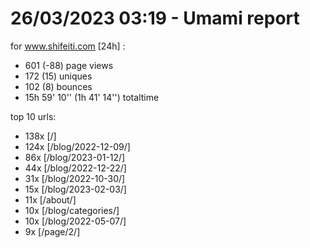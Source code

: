 # 26/03/2023 03:19 - Umami report
for www.shifeiti.com [24h] :

 - 601 (-88) page views
 - 172 (15) uniques
 - 102 (8) bounces
 - 15h 59' 10'' (1h 41' 14'') totaltime


top 10 urls:
 - 138x [/]
 - 124x [/blog/2022-12-09/]
 - 86x [/blog/2023-01-12/]
 - 44x [/blog/2022-12-22/]
 - 31x [/blog/2022-10-30/]
 - 15x [/blog/2023-02-03/]
 - 11x [/about/]
 - 10x [/blog/categories/]
 - 10x [/blog/2022-05-07/]
 - 9x [/page/2/]


